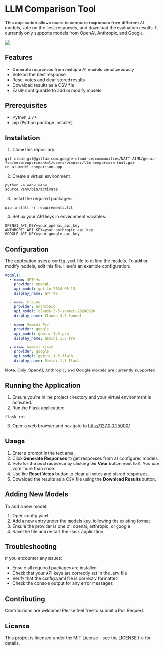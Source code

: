 # LLM Comparison Tool

This application allows users to compare responses from different AI models, vote on the best responses, and download the evaluation results. It currently only supports models from OpenAI, Anthropic, and Google.

![](./llm-comparison-tool.gif)

## Features

- Generate responses from multiple AI models simultaneously
- Vote on the best response
- Reset votes and clear stored results
- Download results as a CSV file
- Easily configurable to add or modify models

## Prerequisites

- Python 3.7+
- pip (Python package installer)

## Installation

1. Clone this repository:
```
git clone git@gitlab.com:google-cloud-ce/communities/NATT-AIML/genai-fsa/emea/experimental/users/vdantas/llm-comparison-tool.git
cd ai-model-comparison-app
```
2. Create a virtual environment:
```
python -m venv venv
source venv/bin/activate  
```
3. Install the required packages:
```
pip install -r requirements.txt
```
4. Set up your API keys in environment variables:
```
OPENAI_API_KEY=your_openai_api_key
ANTHROPIC_API_KEY=your_anthropic_api_key
GOOGLE_API_KEY=your_google_api_key
```

## Configuration

The application uses a `config.yaml` file to define the models. To add or modify models, edit this file. Here's an example configuration:

```yaml
models:
  - name: GPT-4o
    provider: openai
    api_model: gpt-4o-2024-05-13
    display_name: GPT-4o

  - name: Claude
    provider: anthropic
    api_model: claude-3-5-sonnet-20240620
    display_name: Claude 3.5 Sonnet

  - name: Gemini Pro
    provider: google
    api_model: gemini-1.5-pro
    display_name: Gemini 1.5 Pro

  - name: Gemini Flash
    provider: google
    api_model: gemini-1.5-flash
    display_name: Gemini 1.5 Flash
```

Note: Only OpenAI, Anthropic, and Google models are currently supported.

## Running the Application
1. Ensure you're in the project directory and your virtual environment is activated.
2. Run the Flask application:
```
flask run 
```
3. Open a web browser and navigate to http://127.0.0.1:5000/

## Usage
1. Enter a prompt in the text area.
2. Click **Generate Responses** to get responses from all configured models.
3. Vote for the best response by clicking the **Vote** button next to it. You can vote more than once.
3. Use the **Reset Votes** button to clear all votes and stored responses.
4. Download the results as a CSV file using the **Download Results** button.

## Adding New Models
To add a new model:

1. Open config.yaml
2. Add a new entry under the models key, following the existing format
3. Ensure the provider is one of: openai, anthropic, or google
4. Save the file and restart the Flask application

## Troubleshooting
If you encounter any issues:

* Ensure all required packages are installed
* Check that your API keys are correctly set in the .env file
* Verify that the config.yaml file is correctly formatted
* Check the console output for any error messages

## Contributing
Contributions are welcome! Please feel free to submit a Pull Request.

## License
This project is licensed under the MIT License - see the LICENSE file for details.